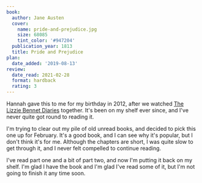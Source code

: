 ```yaml
---
book:
  author: Jane Austen
  cover:
    name: pride-and-prejudice.jpg
    size: 68085
    tint_color: '#947204'
  publication_year: 1813
  title: Pride and Prejudice
plan:
  date_added: '2019-08-13'
review:
  date_read: 2021-02-28
  format: hardback
  rating: 3
---
```


Hannah gave this to me for my birthday in 2012, after we watched [The Lizzie Bennet Diaries](https://en.wikipedia.org/wiki/The_Lizzie_Bennet_Diaries) together.
It's been on my shelf ever since, and I've never quite got round to reading it.

I'm trying to clear out my pile of old unread books, and decided to pick this one up for February.
It's a good book, and I can see why it's popular, but I don't think it's for me.
Although the chapters are short, I was quite slow to get through it, and I never felt compelled to continue reading.

I've read part one and a bit of part two, and now I'm putting it back on my shelf.
I'm glad I have the book and I'm glad I've read some of it, but I'm not going to finish it any time soon.